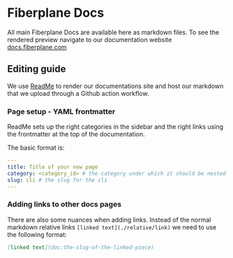 # Fiberplane Docs

All main Fiberplane Docs are available here as markdown files. To see the
rendered preview navigate to our documentation website
[docs.fiberplane.com](https://docs.fiberplane.com/docs)

## Editing guide

We use [ReadMe](https://readme.com/) to render our documentations site and host
our markdown that we upload through a Github action workflow.

### Page setup - YAML frontmatter

ReadMe sets up the right categories in the sidebar and the right links using the
frontmatter at the top of the documentation.

The basic format is:

```yaml
---
title: Title of your new page
category: <category_id> # the category under which it should be nested
slug: cli # the slug for the cli
---
```

### Adding links to other docs pages

There are also some nuances when adding links. Instead of the normal markdown
relative links `[linked text](./relative/link)` we need to use the following
format:

```markdown
[linked text](doc:the-slug-of-the-linked-piece)
```
